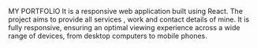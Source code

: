 MY PORTFOLIO
It is a responsive web application built using React. The project aims to provide all services , work and contact details of mine. It is fully responsive, ensuring an optimal viewing experience across a wide range of devices, from desktop computers to mobile phones.
